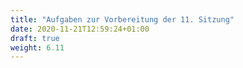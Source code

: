 ```yaml
---
title: "Aufgaben zur Vorbereitung der 11. Sitzung"
date: 2020-11-21T12:59:24+01:00
draft: true
weight: 6.11
---
```


<center>

</center>
